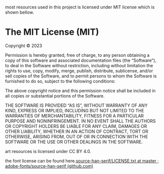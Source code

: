 most resources used in this project is licensed under MIT license which is shown bellow.

# The MIT License (MIT)



Copyright © 2023 <copyright holders>

Permission is hereby granted, free of charge, to any person obtaining a copy of this software and associated documentation files (the “Software”), to deal in the Software without restriction, including without limitation the rights to use, copy, modify, merge, publish, distribute, sublicense, and/or sell copies of the Software, and to permit persons to whom the Software is furnished to do so, subject to the following conditions:

The above copyright notice and this permission notice shall be included in all copies or substantial portions of the Software.

THE SOFTWARE IS PROVIDED “AS IS”, WITHOUT WARRANTY OF ANY KIND, EXPRESS OR IMPLIED, INCLUDING BUT NOT LIMITED TO THE WARRANTIES OF MERCHANTABILITY, FITNESS FOR A PARTICULAR PURPOSE AND NONINFRINGEMENT. IN NO EVENT SHALL THE AUTHORS OR COPYRIGHT HOLDERS BE LIABLE FOR ANY CLAIM, DAMAGES OR OTHER LIABILITY, WHETHER IN AN ACTION OF CONTRACT, TORT OR OTHERWISE, ARISING FROM, OUT OF OR IN CONNECTION WITH THE SOFTWARE OR THE USE OR OTHER DEALINGS IN THE SOFTWARE.

art resources is licensed under CC BY 4.0.

the font license can be found here.[source-han-serif/LICENSE.txt at master · adobe-fonts/source-han-serif (github.com)](https://github.com/adobe-fonts/source-han-serif/blob/master/LICENSE.txt)